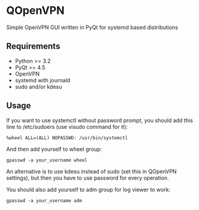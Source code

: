 QOpenVPN
========

Simple OpenVPN GUI written in PyQt for systemd based distributions

Requirements
------------

- Python >= 3.2
- PyQt >= 4.5
- OpenVPN
- systemd with journald
- sudo and/or kdesu

Usage
-----

If you want to use systemctl without password prompt, you should add this line to /etc/sudoers (use visudo command for it):

    %wheel ALL=(ALL) NOPASSWD: /usr/bin/systemctl

And then add yourself to wheel group:

    gpasswd -a your_username wheel

An alternative is to use kdesu instead of sudo (set this in QOpenVPN settings), but then you have to use password for every operation.

You should also add yourself to adm group for log viewer to work:

    gpasswd -a your_username adm
